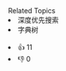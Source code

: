 <div><div>Related Topics</div><div><li>深度优先搜索</li><li>字典树</li></div></div><br><div><li>👍 11</li><li>👎 0</li></div>
